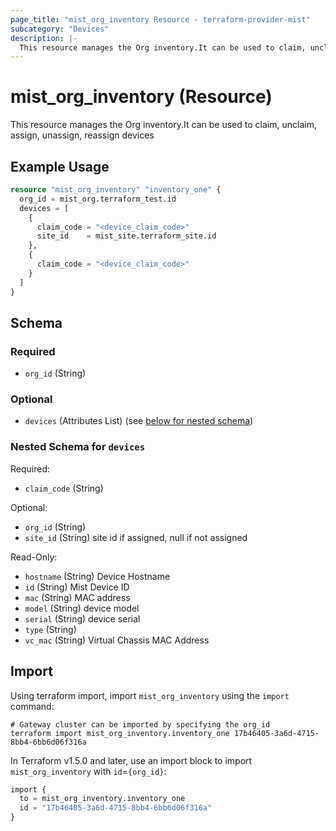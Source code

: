 ```yaml
---
page_title: "mist_org_inventory Resource - terraform-provider-mist"
subcategory: "Devices"
description: |-
  This resource manages the Org inventory.It can be used to claim, unclaim, assign, unassign, reassign devices
---
```


# mist_org_inventory (Resource)

This resource manages the Org inventory.It can be used to claim, unclaim, assign, unassign, reassign devices


## Example Usage

```terraform
resource "mist_org_inventory" "inventory_one" {
  org_id = mist_org.terraform_test.id
  devices = [
    {
      claim_code = "<device_claim_code>"
      site_id    = mist_site.terraform_site.id
    },
    {
      claim_code = "<device_claim_code>"
    }
  ]
}
```

<!-- schema generated by tfplugindocs -->
## Schema

### Required

- `org_id` (String)

### Optional

- `devices` (Attributes List) (see [below for nested schema](#nestedatt--devices))

<a id="nestedatt--devices"></a>
### Nested Schema for `devices`

Required:

- `claim_code` (String)

Optional:

- `org_id` (String)
- `site_id` (String) site id if assigned, null if not assigned

Read-Only:

- `hostname` (String) Device Hostname
- `id` (String) Mist Device ID
- `mac` (String) MAC address
- `model` (String) device model
- `serial` (String) device serial
- `type` (String)
- `vc_mac` (String) Virtual Chassis MAC Address



## Import
Using terraform import, import `mist_org_inventory` using the `import` command:
```shell
# Gateway cluster can be imported by specifying the org_id
terraform import mist_org_inventory.inventory_one 17b46405-3a6d-4715-8bb4-6bb6d06f316a
```


In Terraform v1.5.0 and later, use an import block to import `mist_org_inventory` with `id`=`{org_id}`:

```tf
import {
  to = mist_org_inventory.inventory_one
  id = "17b46405-3a6d-4715-8bb4-6bb6d06f316a"
}
```